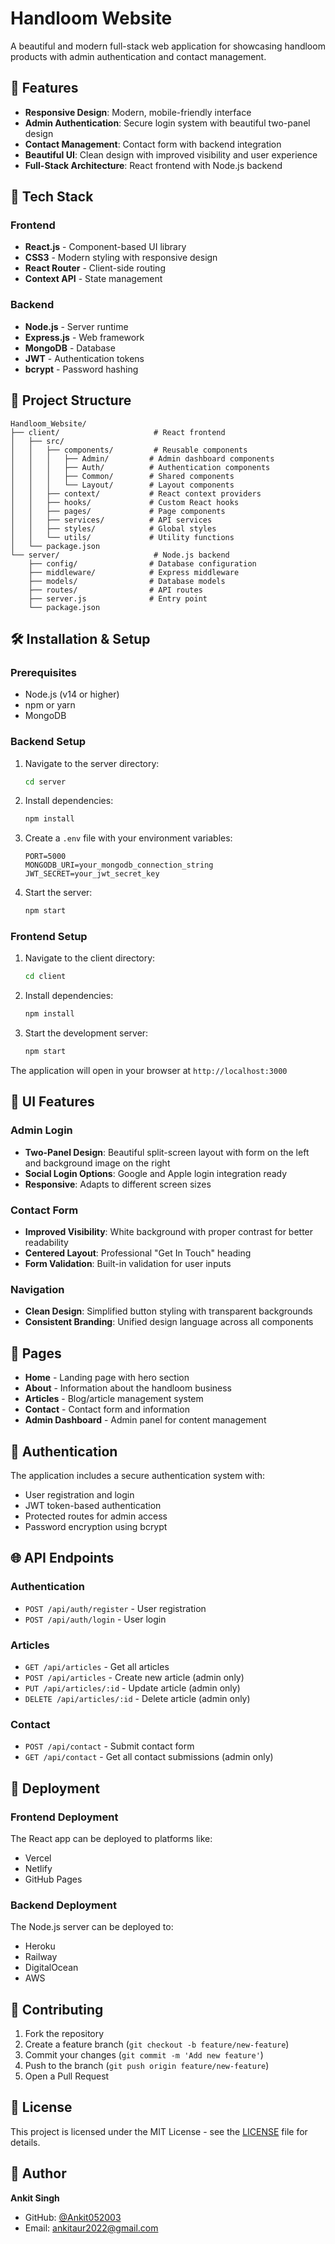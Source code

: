 # Handloom Website

A beautiful and modern full-stack web application for showcasing handloom products with admin authentication and contact management.

## 🌟 Features

- **Responsive Design**: Modern, mobile-friendly interface
- **Admin Authentication**: Secure login system with beautiful two-panel design
- **Contact Management**: Contact form with backend integration
- **Beautiful UI**: Clean design with improved visibility and user experience
- **Full-Stack Architecture**: React frontend with Node.js backend

## 🚀 Tech Stack

### Frontend
- **React.js** - Component-based UI library
- **CSS3** - Modern styling with responsive design
- **React Router** - Client-side routing
- **Context API** - State management

### Backend
- **Node.js** - Server runtime
- **Express.js** - Web framework
- **MongoDB** - Database
- **JWT** - Authentication tokens
- **bcrypt** - Password hashing

## 📁 Project Structure

```
Handloom_Website/
├── client/                     # React frontend
│   ├── src/
│   │   ├── components/         # Reusable components
│   │   │   ├── Admin/         # Admin dashboard components
│   │   │   ├── Auth/          # Authentication components
│   │   │   ├── Common/        # Shared components
│   │   │   └── Layout/        # Layout components
│   │   ├── context/           # React context providers
│   │   ├── hooks/             # Custom React hooks
│   │   ├── pages/             # Page components
│   │   ├── services/          # API services
│   │   ├── styles/            # Global styles
│   │   └── utils/             # Utility functions
│   └── package.json
└── server/                     # Node.js backend
    ├── config/                # Database configuration
    ├── middleware/            # Express middleware
    ├── models/                # Database models
    ├── routes/                # API routes
    ├── server.js              # Entry point
    └── package.json
```

## 🛠️ Installation & Setup

### Prerequisites
- Node.js (v14 or higher)
- npm or yarn
- MongoDB

### Backend Setup
1. Navigate to the server directory:
   ```bash
   cd server
   ```

2. Install dependencies:
   ```bash
   npm install
   ```

3. Create a `.env` file with your environment variables:
   ```env
   PORT=5000
   MONGODB_URI=your_mongodb_connection_string
   JWT_SECRET=your_jwt_secret_key
   ```

4. Start the server:
   ```bash
   npm start
   ```

### Frontend Setup
1. Navigate to the client directory:
   ```bash
   cd client
   ```

2. Install dependencies:
   ```bash
   npm install
   ```

3. Start the development server:
   ```bash
   npm start
   ```

The application will open in your browser at `http://localhost:3000`

## 🎨 UI Features

### Admin Login
- **Two-Panel Design**: Beautiful split-screen layout with form on the left and background image on the right
- **Social Login Options**: Google and Apple login integration ready
- **Responsive**: Adapts to different screen sizes

### Contact Form
- **Improved Visibility**: White background with proper contrast for better readability
- **Centered Layout**: Professional "Get In Touch" heading
- **Form Validation**: Built-in validation for user inputs

### Navigation
- **Clean Design**: Simplified button styling with transparent backgrounds
- **Consistent Branding**: Unified design language across all components

## 📱 Pages

- **Home** - Landing page with hero section
- **About** - Information about the handloom business
- **Articles** - Blog/article management system
- **Contact** - Contact form and information
- **Admin Dashboard** - Admin panel for content management

## 🔐 Authentication

The application includes a secure authentication system with:
- User registration and login
- JWT token-based authentication
- Protected routes for admin access
- Password encryption using bcrypt

## 🌐 API Endpoints

### Authentication
- `POST /api/auth/register` - User registration
- `POST /api/auth/login` - User login

### Articles
- `GET /api/articles` - Get all articles
- `POST /api/articles` - Create new article (admin only)
- `PUT /api/articles/:id` - Update article (admin only)
- `DELETE /api/articles/:id` - Delete article (admin only)

### Contact
- `POST /api/contact` - Submit contact form
- `GET /api/contact` - Get all contact submissions (admin only)

## 🚀 Deployment

### Frontend Deployment
The React app can be deployed to platforms like:
- Vercel
- Netlify
- GitHub Pages

### Backend Deployment
The Node.js server can be deployed to:
- Heroku
- Railway
- DigitalOcean
- AWS

## 🤝 Contributing

1. Fork the repository
2. Create a feature branch (`git checkout -b feature/new-feature`)
3. Commit your changes (`git commit -m 'Add new feature'`)
4. Push to the branch (`git push origin feature/new-feature`)
5. Open a Pull Request

## 📄 License

This project is licensed under the MIT License - see the [LICENSE](LICENSE) file for details.

## 👥 Author

**Ankit Singh**
- GitHub: [@Ankit052003]([https://github.com/Ankit052003](https://github.com/Ankit052003/Handloom-Traditional-Weaving))
- Email: ankitaur2022@gmail.com



